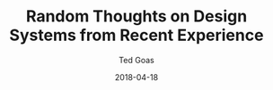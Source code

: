 ---
date: 2018-04-18
title: Random Thoughts on Design Systems from Recent Experience
author: Ted Goas
link: https://medium.com/@tedgoas/random-thoughts-on-design-systems-from-recent-experience-d96ae4203aa9
description: For the last 12 months, the product design team at Stack Overflow has been working on a design system. Here are some random thoughts about design systems.
tags:
- process

# ================================
# ARTICLE TAGS AVAILABLE
# ================================
# - animation
# - code
# - contribution
# - design-tokens
# - figma
# - leadership
# - patterns
# - process
# - sketch
# ================================
---